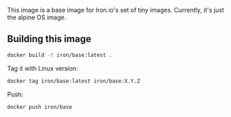 
This image is a base image for Iron.io's set of tiny images. Currently, it's just the alpine OS image.

## Building this image

```sh
docker build -t iron/base:latest .
```

Tag it with Linux version:

```sh
docker tag iron/base:latest iron/base:X.Y.Z
```

Push:

```sh
docker push iron/base
```

